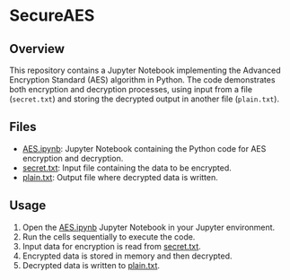 # SecureAES

## Overview

This repository contains a Jupyter Notebook implementing the Advanced Encryption Standard (AES) algorithm in Python. The code demonstrates both encryption and decryption processes, using input from a file (`secret.txt`) and storing the decrypted output in another file (`plain.txt`).

## Files

- [AES.ipynb](AES.ipynb): Jupyter Notebook containing the Python code for AES encryption and decryption.
- [secret.txt](secret.txt): Input file containing the data to be encrypted.
- [plain.txt](plain.txt): Output file where decrypted data is written.

## Usage

1. Open the [AES.ipynb](AES.ipynb) Jupyter Notebook in your Jupyter environment.
2. Run the cells sequentially to execute the code.
3. Input data for encryption is read from [secret.txt](secret.txt).
4. Encrypted data is stored in memory and then decrypted.
5. Decrypted data is written to [plain.txt](plain.txt).

